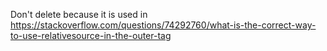 Don't delete because it is used in https://stackoverflow.com/questions/74292760/what-is-the-correct-way-to-use-relativesource-in-the-outer-tag
